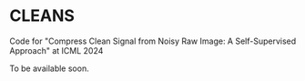 # CLEANS

Code for "Compress Clean Signal from Noisy Raw Image: A Self-Supervised Approach" at ICML 2024

To be available soon.
